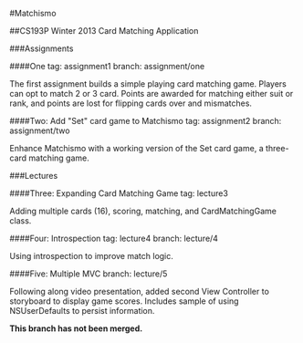 #Matchismo

##CS193P Winter 2013 Card Matching Application

###Assignments 

####One
tag: assignment1 branch: assignment/one

The first assignment builds a simple playing card matching game. Players can opt to match 2 or 3 card. Points are awarded for matching either suit or rank, and points are lost for flipping cards over and mismatches.

####Two: Add "Set" card game to Matchismo
tag: assignment2 branch: assignment/two

Enhance Matchismo with a working version of the Set card game, a three-card matching game.

###Lectures

####Three: Expanding Card Matching Game
tag: lecture3

Adding multiple cards (16), scoring, matching, and CardMatchingGame class.

####Four: Introspection
tag: lecture4 branch: lecture/4

Using introspection to improve match logic.

####Five: Multiple MVC
branch: lecture/5

Following along video presentation, added second View Controller to storyboard to display game scores. Includes sample of using NSUserDefaults to persist information.

**This branch has not been merged.** 

